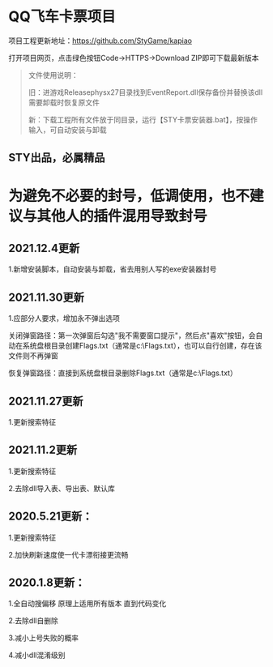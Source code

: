 # QQ飞车卡票项目

项目工程更新地址：https://github.com/StyGame/kapiao  

打开项目网页，点击绿色按钮Code->HTTPS->Download ZIP即可下载最新版本

>文件使用说明：
>
>旧：进游戏Releasephysx27目录找到EventReport.dll保存备份并替换该dll 需要卸载时恢复原文件
>
>新：下载工程所有文件放于同目录，运行【STY卡票安装器.bat】，按操作输入，可自动安装与卸载

STY出品，必属精品
---------------------------------------
为避免不必要的封号，低调使用，也不建议与其他人的插件混用导致封号
====

## 2021.12.4更新

1.新增安装脚本，自动安装与卸载，省去用别人写的exe安装器封号


## 2021.11.30更新

1.应部分人要求，增加永不弹出选项

关闭弹窗路径：第一次弹窗后勾选"我不需要窗口提示"，然后点"喜欢"按钮，会自动在系统盘根目录创建Flags.txt（通常是c:\Flags.txt），也可以自行创建，存在该文件则不再弹窗

恢复弹窗路径：直接到系统盘根目录删除Flags.txt（通常是c:\Flags.txt）


## 2021.11.27更新

1.更新搜索特征


## 2021.11.2更新

1.更新搜索特征

2.去除dll导入表、导出表、默认库


## 2020.5.21更新：

1.更新搜索特征

2.加快刷新速度使一代卡漂衔接更流畅


## 2020.1.8更新：

1.全自动搜偏移 原理上适用所有版本 直到代码变化

2.去除dll自删除

3.减小上号失败的概率

4.减小dll混淆级别


